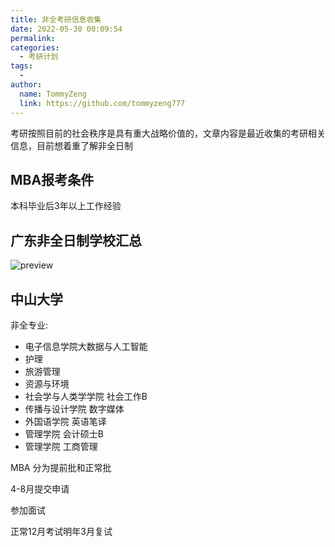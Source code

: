 ```yaml
---
title: 非全考研信息收集
date: 2022-05-30 00:09:54
permalink: 
categories:
  - 考研计划
tags:
  - 
author: 
  name: TommyZeng
  link: https://github.com/tommyzeng777
---
```


考研按照目前的社会秩序是具有重大战略价值的，文章内容是最近收集的考研相关信息，目前想着重了解非全日制<!-- more -->


## MBA报考条件

本科毕业后3年以上工作经验



## 广东非全日制学校汇总

![preview](https://fastly.jsdelivr.net/gh/TommyZeng777/picgo/img/202206070016792.jpg)

## 中山大学

非全专业: 

- 电子信息学院大数据与人工智能
- 护理
- 旅游管理
- 资源与环境
- 社会学与人类学学院 社会工作B
- 传播与设计学院 数字媒体
- 外国语学院 英语笔译
- 管理学院 会计硕士B
- 管理学院 工商管理



MBA
分为提前批和正常批

4-8月提交申请

参加面试

正常12月考试明年3月复试



